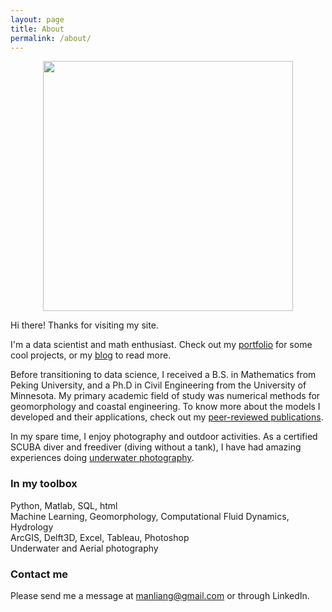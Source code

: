 ```yaml
---
layout: page
title: About
permalink: /about/
---
```

<p align="center"><img src="../images/profile.png" width="400"></p>

Hi there! Thanks for visiting my site.  

I'm a data scientist and math enthusiast. Check out my [portfolio](https://sealoving.github.io/portfolio/) for some cool projects, or my [blog](https://sealoving.github.io/) to read more.

Before transitioning to data science, I received a B.S. in Mathematics from Peking University, and a Ph.D in Civil Engineering from the University of Minnesota. My primary academic field of study was numerical methods for geomorphology and coastal engineering. To know more about the models I developed and their applications, check out my [peer-reviewed publications](https://scholar.google.com/citations?user=N08QGhsAAAAJ&hl=en).

In my spare time, I enjoy photography and outdoor activities. As a certified SCUBA diver and freediver (diving without a tank), I have had amazing experiences doing [underwater photography](https://www.sealoving.com).

### In my toolbox
Python, Matlab, SQL, html  
Machine Learning, Geomorphology, Computational Fluid Dynamics, Hydrology  
ArcGIS, Delft3D, Excel, Tableau, Photoshop  
Underwater and Aerial photography

### Contact me

Please send me a message at manliang@gmail.com or through LinkedIn.
